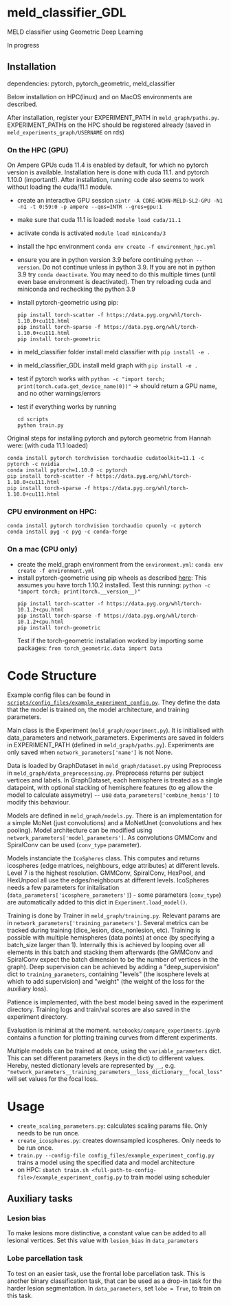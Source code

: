 # meld_classifier_GDL
MELD classifier using Geometric Deep Learning

In progress

## Installation
dependencies: pytorch, pytorch_geometric, meld_classifier

Below installation on HPC(linux) and on MacOS environments are described.

After installation, register your EXPERIMENT_PATH in `meld_graph/paths.py`. EXPERIMENT_PATHs on the HPC should be registered already (saved in `meld_experiments_graph/USERNAME` on rds)

### On the HPC (GPU)
On Ampere GPUs cuda 11.4 is enabled by default, for which no pytorch version is available. Installation here is done with cuda 11.1. and pytorch 1.10.0 (important!). After installation, running code also seems to work without loading the cuda/11.1 module.

- create an interactive GPU session
`sintr -A CORE-WCHN-MELD-SL2-GPU -N1 -n1 -t 0:59:0 -p ampere --qos=INTR --gres=gpu:1`
- make sure that cuda 11.1 is loaded: `module load cuda/11.1`
- activate conda is activated `module load miniconda/3`

- install the hpc environment
`conda env create -f environment_hpc.yml`
- ensure you are in python version 3.9 before continuing `python --version`. Do not continue unless in python 3.9. If you are not in python 3.9 try `conda deactivate`. You may need to do this multiple times (until even base environment is deactivated). Then try reloading cuda and miniconda and rechecking the python 3.9 
- install pytorch-geometric using pip:
    ```
    pip install torch-scatter -f https://data.pyg.org/whl/torch-1.10.0+cu111.html
    pip install torch-sparse -f https://data.pyg.org/whl/torch-1.10.0+cu111.html
    pip install torch-geometric
    ```
- in meld_classifier folder install meld classifier with `pip install -e .` 
- in meld_classifier_GDL install meld graph with `pip install -e .` 
- test if pytorch works with `python -c "import torch; print(torch.cuda.get_device_name(0))"` -> should return a GPU name, and no other warnings/errors
- test if everything works by running 
    ```
    cd scripts
    python train.py
    ```

Original steps for installing pytorch and pytorch geometric from Hannah were: (with cuda 11.1 loaded)
```
conda install pytorch torchvision torchaudio cudatoolkit=11.1 -c pytorch -c nvidia
conda install pytorch=1.10.0 -c pytorch
pip install torch-scatter -f https://data.pyg.org/whl/torch-1.10.0+cu111.html
pip install torch-sparse -f https://data.pyg.org/whl/torch-1.10.0+cu111.html
```

### CPU environment on HPC:
```
conda install pytorch torchvision torchaudio cpuonly -c pytorch
conda install pyg -c pyg -c conda-forge
```

### On a mac (CPU only)
- create the meld_graph environment from the `environment.yml`: `conda env create -f environment.yml`
- install pytorch-geometric using pip wheels as described [here](https://pytorch-geometric.readthedocs.io/en/latest/notes/installation.html): 
    This assumes you have torch 1.10.2 installed. Test this running: `python -c "import torch; print(torch.__version__)"`
    ```
    pip install torch-scatter -f https://data.pyg.org/whl/torch-10.1.2+cpu.html
    pip install torch-sparse -f https://data.pyg.org/whl/torch-10.1.2+cpu.html
    pip install torch-geometric
    ```
    Test if the torch-geometric installation worked by importing some packages: `from torch_geometric.data import Data`

# Code Structure
Example config files can be found in [`scripts/config_files/example_experiment_config.py`](scripts/config_files/example_experiment_config.py). They define the data that the model is trained on, the model architecture, and training parameters.

Main class is the Experiment (`meld_graph/experiment.py`). It is initialised with data_parameters and network_parameters. Experiments are saved in folders in EXPERIMENT_PATH (defined in `meld_graph/paths.py`). Experiments are only saved when `network_parameters['name']` is not None.

Data is loaded by GraphDataset in `meld_graph/dataset.py` using Preprocess in `meld_graph/data_preprocessing.py`. Preprocess returns per subject vertices and labels. In GraphDataset, each hemisphere is treated as a single datapoint, with optional stacking of hemisphere features (to eg allow the model to calculate assymetry) -- use `data_parameters['combine_hemis']` to modify this behaviour.

Models are defined in `meld_graph/models.py`. There is an implementation for a simple MoNet (just convolutions) and a MoNetUnet (convolutions and hex pooling). Model architecture can be modified using `network_parameters['model_parameters']`. As convolutions GMMConv and SpiralConv can be used (`conv_type` parameter).

Models instanciate the `IcoSpheres` class. This computes and returns icospheres (edge matrices, neighbours, edge attributes) at different levels. Level 7 is the highest resolution. GMMConv, SpiralConv, HexPool, and HexUnpool all use the edges/neighbours at different levels. IcoSpheres needs a few parameters for initalisation (`data_parameters['icosphere_parameters']`) - some parameters (`conv_type`) are automatically added to this dict in `Experiment.load_model()`. 

Training is done by Trainer in `meld_graph/training.py`. Relevant params are in `network_parameters['training_parameters']`. Several metrics can be tracked during training (dice_lesion, dice_nonlesion, etc). Training is possible with multiple hemispheres (data points) at once (by specifying a batch_size larger than 1). Internally this is achieved by looping over all elements in this batch and stacking them afterwards (the GMMConv and SpiralConv expect the batch dimension to be the number of vertices in the graph). Deep supervision can be achieved by adding a "deep_supervision" dict to `training_parameters`, containing "levels" (the isosphere levels at which to add supervision) and "weight" (the weight of the loss for the auxiliary loss).

Patience is implemented, with the best model being saved in the experiment directory. 
Training logs and train/val scores are also saved in the experiment directory.

Evaluation is minimal at the moment. `notebooks/compare_experiments.ipynb` contains a function for plotting training curves from different experiments.

Multiple models can be trained at once, using the `variable_parameters` dict. This can set different parameters (keys in the dict) to different values. Hereby, nested dictionary levels are represented by `__`, e.g. `"network_parameters__training_parameters__loss_dictionary__focal_loss"` will set values for the focal loss.

# Usage
- `create_scaling_parameters.py`: calculates scaling params file. Only needs to be run once.
- `create_icospheres.py`: creates downsampled icospheres. Only needs to be run once.
- `train.py --config-file config_files/example_experiment_config.py` trains a model using the specified data and model architecture
- on HPC: `sbatch train.sh <full-path-to-config-file>/example_experiment_config.py` to train model using scheduler


## Auxiliary tasks
### Lesion bias
To make lesions more distinctive, a constant value can be added to all lesional vertices. Set this value with `lesion_bias` in `data_parameters`

### Lobe parcellation task
To test on an easier task, use the frontal lobe parcellation task. This is another binary classification task,
that can be used as a drop-in task for the harder lesion segmentation.
In `data_parameters`, set `lobe = True`, to train on this task.


